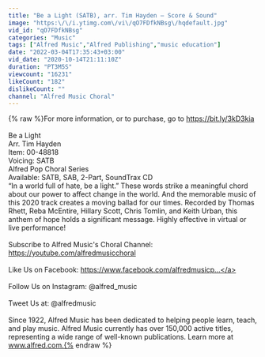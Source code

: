 ```yaml
---
title: "Be a Light (SATB), arr. Tim Hayden – Score & Sound"
image: "https:\/\/i.ytimg.com\/vi\/qO7FDfkNBsg\/hqdefault.jpg"
vid_id: "qO7FDfkNBsg"
categories: "Music"
tags: ["Alfred Music","Alfred Publishing","music education"]
date: "2022-03-04T17:35:43+03:00"
vid_date: "2020-10-14T21:11:10Z"
duration: "PT3M5S"
viewcount: "16231"
likeCount: "182"
dislikeCount: ""
channel: "Alfred Music Choral"
---
```

{% raw %}For more information, or to purchase, go to <a rel="nofollow" target="blank" href="https://bit.ly/3kD3kia">https://bit.ly/3kD3kia</a><br /><br />Be a Light<br />Arr. Tim Hayden<br />Item: 00-48818<br />Voicing: SATB<br />Alfred Pop Choral Series<br />Available: SATB, SAB, 2-Part, SoundTrax CD<br />“In a world full of hate, be a light.” These words strike a meaningful chord about our power to affect change in the world. And the memorable music of this 2020 track creates a moving ballad for our times. Recorded by Thomas Rhett, Reba McEntire, Hillary Scott, Chris Tomlin, and Keith Urban, this anthem of hope holds a significant message. Highly effective in virtual or live performance!<br /><br />Subscribe to Alfred Music's Choral Channel: <a rel="nofollow" target="blank" href="https://youtube.com/alfredmusicchoral">https://youtube.com/alfredmusicchoral</a><br /><br />Like Us on Facebook: <a rel="nofollow" target="blank" href="https://www.facebook.com/alfredmusicp...">https://www.facebook.com/alfredmusicp...</a><br /><br />Follow Us on Instagram: @alfred_music<br /><br />Tweet Us at: @alfredmusic<br /><br />Since 1922, Alfred Music has been dedicated to helping people learn, teach, and play music. Alfred Music currently has over 150,000 active titles, representing a wide range of well-known publications. Learn more at www.alfred.com.{% endraw %}
